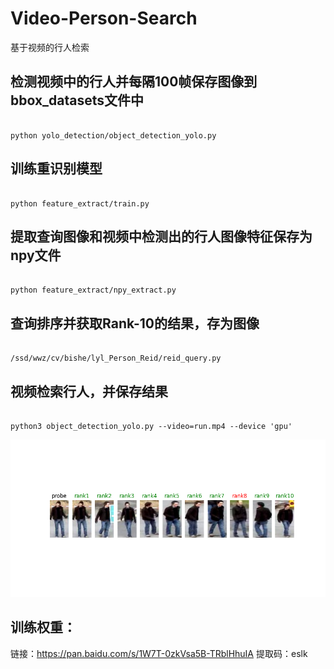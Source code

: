 # Video-Person-Search
基于视频的行人检索


## 检测视频中的行人并每隔100帧保存图像到bbox_datasets文件中
```

python yolo_detection/object_detection_yolo.py

```



## 训练重识别模型

```

python feature_extract/train.py

```


## 提取查询图像和视频中检测出的行人图像特征保存为npy文件

```

python feature_extract/npy_extract.py

```

## 查询排序并获取Rank-10的结果，存为图像

```

/ssd/wwz/cv/bishe/lyl_Person_Reid/reid_query.py

```

## 视频检索行人，并保存结果

```

python3 object_detection_yolo.py --video=run.mp4 --device 'gpu'

```


![排序结果](https://github.com/amazingcodeLYL/Video-Person-Search/blob/master/4_ft10.png)

## 训练权重：
链接：https://pan.baidu.com/s/1W7T-0zkVsa5B-TRblHhuIA 
提取码：eslk




